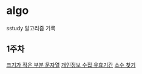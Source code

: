 # algo
sstudy 알고리즘 기록

## 1주차
[크기가 작은 부분 문자열](https://school.programmers.co.kr/learn/courses/30/lessons/147355)
[개인정보 수집 유효기간](https://school.programmers.co.kr/learn/courses/30/lessons/150370)
[소수 찾기](https://school.programmers.co.kr/learn/courses/30/lessons/12921)